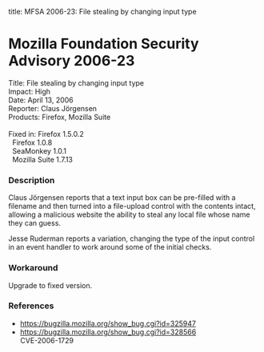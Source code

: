 title: MFSA 2006-23: File stealing by changing input type

<h1>Mozilla Foundation Security Advisory 2006-23</h1>

<p><span class="label">Title:</span>      File stealing by changing input type<br/>
<span class="label">Impact:</span>     High<br/>
<span class="label">Date:</span>       April 13, 2006<br/>
<span class="label">Reporter:</span>   Claus J&#246;rgensen<br/>
<span class="label">Products:</span>   Firefox, Mozilla Suite<br/>
<br/>
<span class="label">Fixed in:</span>   Firefox 1.5.0.2<br/>
<span class="label">&#160;</span>      Firefox 1.0.8<br/>
<span class="label">&#160;</span>      SeaMonkey 1.0.1<br/>
<span class="label">&#160;</span>      Mozilla Suite 1.7.13</p>

<h3>Description</h3>

<p>Claus J&#246;rgensen reports that a text input box can be pre-filled with
a filename and then turned into a file-upload control with the 
contents intact, allowing a malicious website the ability to
steal any local file whose name they can guess.</p>

<p>Jesse Ruderman reports a variation, changing the type of the input
control in an event handler to work around some of the initial
checks.</p>

<h3>Workaround</h3>

<p>Upgrade to fixed version.</p>

<h3>References</h3>

<ul>
<li><a href="https://bugzilla.mozilla.org/show_bug.cgi?id=325947">
https://bugzilla.mozilla.org/show_bug.cgi?id=325947</a></li>
<li><a href="https://bugzilla.mozilla.org/show_bug.cgi?id=328566">
https://bugzilla.mozilla.org/show_bug.cgi?id=328566</a><br/>
CVE-2006-1729</li>
</ul>



